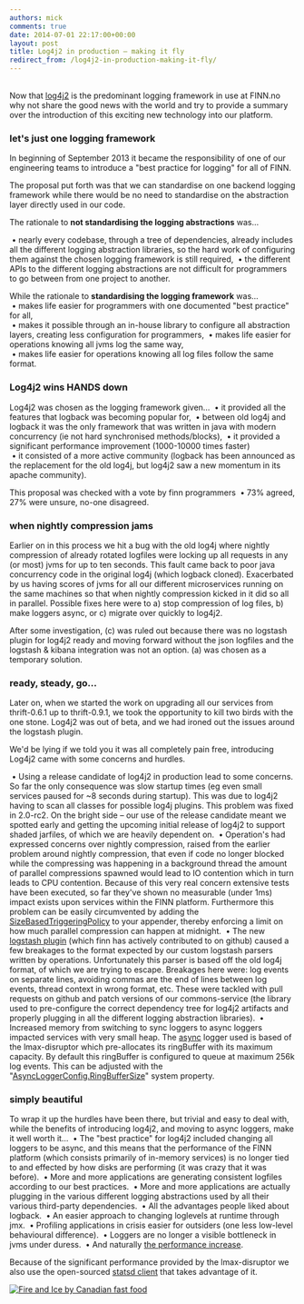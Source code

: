 ```yaml
---
authors: mick
comments: true
date: 2014-07-01 22:17:00+00:00
layout: post
title: Log4j2 in production – making it fly
redirect_from: /log4j2-in-production-making-it-fly/
---
```


<br/>
Now that <a href="http://logging.apache.org/log4j/2.x/">log4j2</a> is the predominant logging framework in use at FINN.no why not share the good news with the world and try to provide a summary over the introduction of this exciting new technology into our platform.

<h3>let's just one logging framework</h3>
In beginning of September 2013 it became the responsibility of one of our engineering teams to introduce a "best practice for logging" for all of FINN.

The proposal put forth was that we can standardise on one backend logging framework while there would be no need to standardise on the abstraction layer directly used in our code.

The rationale to <strong>not standardising the logging abstractions</strong> was…

 • nearly every codebase, through a tree of dependencies, already includes all the different logging abstraction libraries, so the hard work of configuring them against the chosen logging framework is still required,
 • the different APIs to the different logging abstractions are not difficult for programmers to go between from one project to another.

While the rationale to <strong>standardising the logging framework</strong> was…  
 • makes life easier for programmers with one documented "best practice" for all,  
 • makes it possible through an in-house library to configure all abstraction layers, creating less configuration for programmers,
 • makes life easier for operations knowing all jvms log the same way,  
 • makes life easier for operations knowing all log files follow the same format.


<h3>Log4j2 wins HANDS down</h3>

Log4j2 was chosen as the logging framework given…
 • it provided all the features that logback was becoming popular for,
 • between old log4j and logback it was the only framework that was written in java with modern concurrency (ie not hard synchronised methods/blocks),
 • it provided a significant performance improvement (1000-10000 times faster)  
 • it consisted of a more active community (logback has been announced as the replacement for the old log4j, but log4j2 saw a new momentum in its apache community).

This proposal was checked with a vote by finn programmers
 • 73% agreed, 27% were unsure, no-one disagreed.


<h3>when nightly compression jams</h3>
Earlier on in this process we hit a bug with the old log4j where nightly compression of already rotated logfiles were locking up all requests in any (or most) jvms for up to ten seconds. This fault came back to poor java concurrency code in the original log4j (which logback cloned). Exacerbated by us having scores of jvms for all our different microservices running on the same machines so that when nightly compression kicked in it did so all in parallel.  Possible fixes here were to  
a) stop compression of log files,  
b) make loggers async, or  
c) migrate over quickly to log4j2.

After some investigation, (c) was ruled out because there was no logstash plugin for log4j2 ready and moving forward without the json logfiles and the logstash & kibana integration was not an option. (a) was chosen as a temporary solution.


<h3>ready, steady, go…</h3>
Later on, when we started the work on upgrading all our services from thrift-0.6.1 up to thrift-0.9.1, we took the opportunity to kill two birds with the one stone. Log4j2 was out of beta, and we had ironed out the issues around the logstash plugin.

We'd be lying if we told you it was all completely pain free,
introducing Log4j2 came with some concerns and hurdles.

 • Using a release candidate of log4j2 in production lead to some concerns. So far the only consequence was slow startup times (eg even small services paused for ~8 seconds during startup). This was due to log4j2 having to scan all classes for possible log4j plugins. This problem was fixed in 2.0-rc2. On the bright side – our use of the release candidate meant we spotted early and getting the upcoming initial release of log4j2 to support shaded jarfiles, of which we are heavily dependent on.
 • Operation's had expressed concerns over nightly compression, raised from the earlier problem around nightly compression, that even if code no longer blocked while the compressing was happening in a background thread the amount of parallel compressions spawned would lead to IO contention which in turn leads to CPU contention. Because of this very real concern extensive tests have been executed, so far they've shown no measurable (under 1ms) impact exists upon services within the FINN platform. Furthermore this problem can be easily circumvented by adding the <a href="http://logging.apache.org/log4j/2.x/manual/appenders.html#TriggeringPolicies">SizeBasedTriggeringPolicy</a> to your appender, thereby enforcing a limit on how much parallel compression can happen at midnight.
 • The new <a href="https://github.com/finn-no/log4j2-logstash-jsonevent-layout">logstash plugin</a> (which finn has actively contributed to on github) caused a few breakages to the format expected by our custom logstash parsers written by operations. Unfortunately this parser is based off the old log4j format, of which we are trying to escape. Breakages here were: log events on separate lines, avoiding commas are the end of lines between log events, thread context in wrong format, etc. These were tackled with pull requests on github and patch versions of our commons-service (the library used to pre-configure the correct dependency tree for log4j2 artifacts and properly plugging in all the different logging abstraction libraries).
 • Increased memory from switching to sync loggers to async loggers impacted services with very small heap. The <a href="http://logging.apache.org/log4j/2.x/manual/async.html#AllAsync">async</a> logger used is based of the lmax-disruptor which pre-allocates its ringBuffer with its maximum capacity. By default this ringBuffer is configured to queue at maximum 256k log events. This can be adjusted with the "<a href="http://logging.apache.org/log4j/2.x/manual/async.html#MixedSync-Async">AsyncLoggerConfig.RingBufferSize</a>" system property.


<h3>simply beautiful</h3>
To wrap it up the hurdles have been there, but trivial and easy to deal with, while the benefits of introducing log4j2, and moving to async loggers, make it well worth it…
 • The "best practice" for log4j2 included changing all loggers to be async, and this means that the performance of the FINN platform (which consists primarily of in-memory services) is no longer tied to and effected by how disks are performing (it was crazy that it was before).
 • More and more applications are generating consistent logfiles according to our best practices.
 • More and more applications are actually plugging in the various different logging abstractions used by all their various third-party dependencies.
 • All the advantages people liked about logback.
 • An easier approach to changing loglevels at runtime through jmx.
 • Profiling applications in crisis easier for outsiders (one less low-level behavioural difference).
 • Loggers are no longer a visible bottleneck in jvms under duress.
 • And naturally <a href="http://www.javacodegeeks.com/2013/07/log4j-2-performance-close-to-insane.html">the performance increase</a>.

Because of the significant performance provided by the lmax-disruptor we also use the open-sourced <a href="https://github.com/finn-no/statsd-lmax-disruptor-client">statsd client</a> that takes advantage of it.

<a href="http://www.deviantart.com/art/Fire-and-Ice-129732715"><img src="http://wever.org/Fire_and_Ice_by_Canadian_fast_food.jpg" alt="Fire and Ice by Canadian fast food"/></a>
